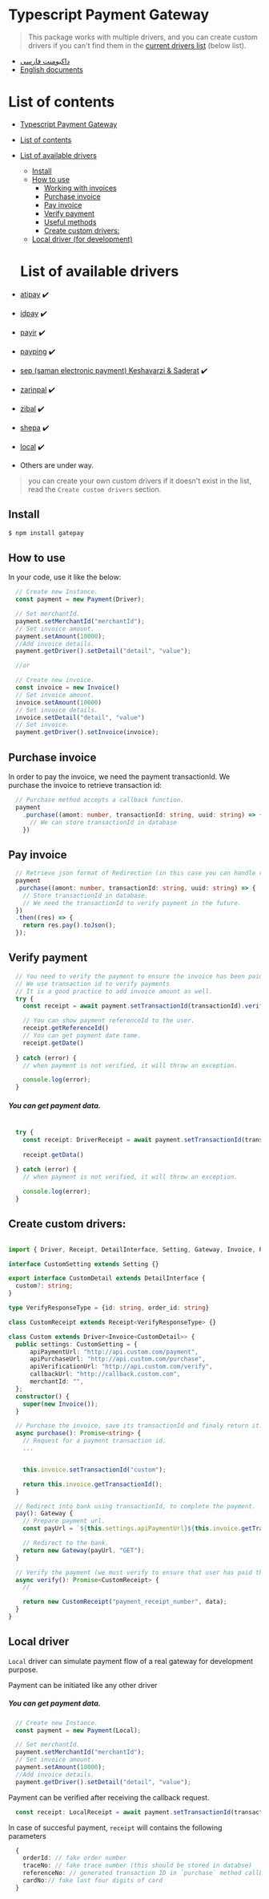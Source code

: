 # Typescript Payment Gateway


> This package works with multiple drivers, and you can create custom drivers if you can't find them in the [current drivers list](#list-of-available-drivers) (below list).

- [داکیومنت فارسی](https://github.com/rrez2002/GatePay/blob/main/README-FA.md)
- [English documents](https://github.com/rrez2002/GatePay/blob/main/README.md)

# List of contents

- [Typescript Payment Gateway](#typescript-payment-gateway)
- [List of contents](#list-of-contents)
- [List of available drivers](#list-of-available-drivers)
  - [Install](#install)
  - [How to use](#how-to-use)
    - [Working with invoices](#working-with-invoices)
    - [Purchase invoice](#purchase-invoice)
    - [Pay invoice](#pay-invoice)
    - [Verify payment](#verify-payment)
    - [Useful methods](#useful-methods)
    - [Create custom drivers:](#create-custom-drivers)
  - [Local driver (for development)](#local-driver)


  # List of available drivers
- [atipay](https://www.atipay.net/) :heavy_check_mark:
- [idpay](https://idpay.ir/) :heavy_check_mark:
- [payir](https://pay.ir/) :heavy_check_mark:
- [payping](https://www.payping.ir/) :heavy_check_mark:
- [sep (saman electronic payment) Keshavarzi & Saderat](https://www.sep.ir) :heavy_check_mark:
- [zarinpal](https://www.zarinpal.com/) :heavy_check_mark:
- [zibal](https://www.zibal.ir/) :heavy_check_mark:
- [shepa](https://shepa.com/) :heavy_check_mark:
- [local](#local-driver) :heavy_check_mark:
- Others are under way.

> you can create your own custom drivers if it doesn't exist in the list, read the `Create custom drivers` section.

## Install

```bash
$ npm install gatepay
```

## How to use


In your code, use it like the below:

```typescript
  // Create new Instance.
  const payment = new Payment(Driver);

  // Set merchantId.
  payment.setMerchantId("merchantId");
  // Set invoice amount.
  payment.setAmount(10000);
  //Add invoice details.
  payment.getDriver().setDetail("detail", "value");

  //or 

  // Create new invoice.
  const invoice = new Invoice()
  // Set invoice amount.
  invoice.setAmount(10000)
  // Set invoice details.
  invoice.setDetail("detail", "value")
  // Set invoice.
  payment.getDriver().setInvoice(invoice);

```

## Purchase invoice
In order to pay the invoice, we need the payment transactionId. We purchase the invoice to retrieve transaction id:

```typescript
  // Purchase method accepts a callback function.
  payment
    .purchase((amont: number, transactionId: string, uuid: string) => {
      // We can store transactionId in database
    })
```

## Pay invoice

```typescript
  // Retrieve json format of Redirection (in this case you can handle redirection to bank gateway)
  payment
  .purchase((amont: number, transactionId: string, uuid: string) => {
    // Store transactionId in database.
    // We need the transactionId to verify payment in the future.
  })
  .then((res) => {
    return res.pay().toJson();
  });
```

## Verify payment

```typescript
  // You need to verify the payment to ensure the invoice has been paid successfully.
  // We use transaction id to verify payments
  // It is a good practice to add invoice amount as well.
  try {
    const receipt = await payment.setTransactionId(transactionId).verify();

    // You can show payment referenceId to the user.
    receipt.getReferenceId()
    // You can get payment date tame.
    receipt.getDate()
    
  } catch (error) {
    // when payment is not verified, it will throw an exception.

    console.log(error);
  }

```

#####  You can get payment data.
```typescript
  
  try {
    const receipt: DriverReceipt = await payment.setTransactionId(transactionId).verify();
    
    receipt.getData()
    
  } catch (error) {
    // when payment is not verified, it will throw an exception.

    console.log(error);
  }

```

## Create custom drivers:

```typescript

import { Driver, Receipt, DetailInterface, Setting, Gateway, Invoice, Payment } from "gatepay";

interface CustomSetting extends Setting {}

export interface CustomDetail extends DetailInterface {
  custom?: string;
}

type VerifyResponseType = {id: string, order_id: string}

class CustomReceipt extends Receipt<VerifyResponseType> {}

class Custom extends Driver<Invoice<CustomDetail>> {
  public settings: CustomSetting = {
      apiPaymentUrl: "http://api.custom.com/payment",
      apiPurchaseUrl: "http://api.custom.com/purchase",
      apiVerificationUrl: "http://api.custom.com/verify",
      callbackUrl: "http://callback.custom.com",
      merchantId: "",
  };
  constructor() {
    super(new Invoice());
  }

  // Purchase the invoice, save its transactionId and finaly return it.
  async purchase(): Promise<string> {
    // Request for a payment transaction id.
    ...


    this.invoice.setTransactionId("custom");

    return this.invoice.getTransactionId();
  }

  // Redirect into bank using transactionId, to complete the payment.
  pay(): Gateway {
    // Prepare payment url.
    const payUrl = `${this.settings.apiPaymentUrl}${this.invoice.getTransactionId()}`;

    // Redirect to the bank.
    return new Gateway(payUrl, "GET");
  }

  // Verify the payment (we must verify to ensure that user has paid the invoice).
  async verify(): Promise<CustomReceipt> {
    //

    return new CustomReceipt("payment_receipt_number", data);
  }
}

```

## Local driver

`Local` driver can simulate payment flow of a real gateway for development purpose.

Payment can be initiated like any other driver

#####  You can get payment data.

```typescript
  // Create new Instance.
  const payment = new Payment(Local);

  // Set merchantId.
  payment.setMerchantId("merchantId");
  // Set invoice amount.
  payment.setAmount(10000);
  //Add invoice details.
  payment.getDriver().setDetail("detail", "value");

```

Payment can be verified after receiving the callback request.

```typescript
  const receipt: LocalReceipt = await payment.setTransactionId(transactionId).verify();
```

In case of succesful payment, `receipt` will contains the following parameters

```typescript
  {
    orderId: // fake order number 
    traceNo: // fake trace number (this should be stored in databse)
    referenceNo: // generated transaction ID in `purchase` method callback
    cardNo:// fake last four digits of card 
  }
```